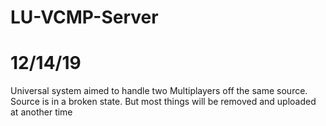 # LU-VCMP-Server
# 12/14/19
Universal system aimed to handle two Multiplayers off the same source. 
Source is in a broken state. But most things will be removed and uploaded at another time
